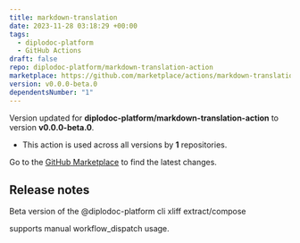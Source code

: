 ```yaml
---
title: markdown-translation
date: 2023-11-28 03:18:29 +00:00
tags:
  - diplodoc-platform
  - GitHub Actions
draft: false
repo: diplodoc-platform/markdown-translation-action
marketplace: https://github.com/marketplace/actions/markdown-translation
version: v0.0.0-beta.0
dependentsNumber: "1"
---
```



Version updated for **diplodoc-platform/markdown-translation-action** to version **v0.0.0-beta.0**.
- This action is used across all versions by **1** repositories.

Go to the [GitHub Marketplace](https://github.com/marketplace/actions/markdown-translation) to find the latest changes.

## Release notes

Beta version of the @diplodoc-platform cli xliff extract/compose

supports manual workflow_dispatch usage.
